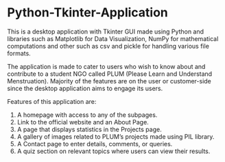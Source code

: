 # Python-Tkinter-Application

This is a desktop application with Tkinter GUI made using Python and libraries such as Matplotlib for Data Visualization, NumPy for mathematical computations and other such as csv and pickle for handling various file formats.

The application is made to cater to users who wish to know about and contribute to a student NGO called PLUM (Please Learn and Understand Menstruation). Majority of the features are on the user or customer-side since the desktop application aims to
engage its users.

Features of this application are:
1. A homepage with access to any of the subpages.
2. Link to the official website and an About Page.
3. A page that displays statistics in the Projects page.
4. A gallery of images related to PLUM’s projects made using PIL library.
5. A Contact page to enter details, comments, or queries.
6. A quiz section on relevant topics where users can view their results.
